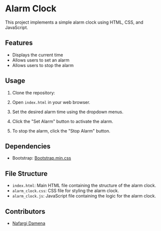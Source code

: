 # Alarm Clock

This project implements a simple alarm clock using HTML, CSS, and JavaScript.

## Features

- Displays the current time
- Allows users to set an alarm
- Allows users to stop the alarm

## Usage

1. Clone the repository:


2. Open `index.html` in your web browser.

3. Set the desired alarm time using the dropdown menus.

4. Click the "Set Alarm" button to activate the alarm.

5. To stop the alarm, click the "Stop Alarm" button.

## Dependencies

- Bootstrap: [Bootstrap.min.css](bootstrap.min.css)

## File Structure

- `index.html`: Main HTML file containing the structure of the alarm clock.
- `alarm_clock.css`: CSS file for styling the alarm clock.
- `alarm_clock.js`: JavaScript file containing the logic for the alarm clock.

## Contributors

- [Nafargi Damena](https://github.com/nafargi-dg)

